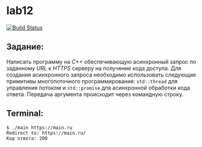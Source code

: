 # lab12
[![Build Status](https://travis-ci.org/poljkee2010/lab12.svg?branch=master)](https://travis-ci.org/poljkee2010/lab12)
## Задание:
Написать программу на *C++* обеспечивающую асинхронный запрос по заданному *URL* к *HTTPS* серверу на получение кода доступа. Для создания асинхронного запроса необходимо использовать следующие примитивы многопоточного программирования: `std::thread` для управления потоком и `std::promise` для асинхронной обработки кода ответа.
Передача аргумента происходит через командную строку.

## Terminal:
```ShellSession
$ ./main https://main.ru
Redirect to: https://main.ru/
Код ответа: 200
```
